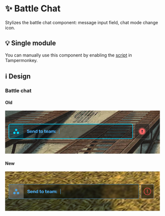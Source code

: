 # :sparkles: Battle Chat

Stylizes the battle chat component: message input field, chat mode change icon.

## :bulb: Single module

You can manually use this component by enabling the [script](https://github.com/OrakomoRi/Severitium/blob/main/src/Battle/BattleChat/BattleChat.user.js?raw=true) in Tampermonkey.

## :information_source: Design

### Battle chat

#### Old

![](/images/battle/old/battlechat.png)

#### New

![](/images/battle/new/battlechat.png)
